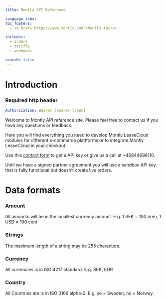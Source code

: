 ```yaml
---
title: Montly API Reference

language_tabs:
toc_footers:
  - <a href='https://www.montly.com'>Montly AB</a>

includes:
  - orders
  - tariffs
  - webhooks

search: false
---
```


# Introduction

<div class="move-right">
  <h3>Required http header</h3>
</div>

```yaml
Authorization: Bearer [bearer token]
```

Welcome to Montly API reference site. Please feel free to contact us if you have any questions or feedback.

Here you will find everything you need to develop Montly LeaseCloud modules for different e-commerce plattforms or to integrate Montly LeaseCloud in your checkout.

Use this [contact form](https://www.montly.com/#gen-contact-section) to get a API key or give us a call at +46844688110.

Until we have a signed partner agreement you will use a sandbox API key that is fully functional but doesn’t create live orders.


# Data formats

### Amount
All amounts will be in the smallest currency amount. E.g. 1 SEK = 100 ören, 1 USD = 100 cent

### Strings
The maximum length of a string may be 255 characters.

### Currency
All currencies is in ISO 4217 standard. E.g. SEK, EUR

### Country
All Countries are is in ISO 3166 alpha-2. E.g. se = Sweden, no = Norway.

